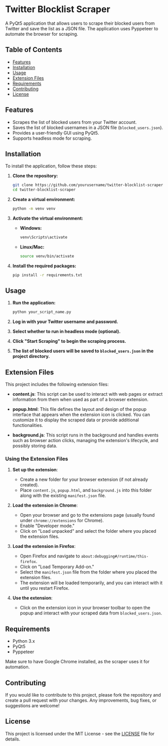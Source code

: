 # Twitter Blocklist Scraper

A PyQt5 application that allows users to scrape their blocked users from Twitter and save the list as a JSON file. The application uses Pyppeteer to automate the browser for scraping.

## Table of Contents

- [Features](#features)
- [Installation](#installation)
- [Usage](#usage)
- [Extension Files](#extension-files)
- [Requirements](#requirements)
- [Contributing](#contributing)
- [License](#license)

## Features

- Scrapes the list of blocked users from your Twitter account.
- Saves the list of blocked usernames in a JSON file (`blocked_users.json`).
- Provides a user-friendly GUI using PyQt5.
- Supports headless mode for scraping.

## Installation

To install the application, follow these steps:

1. **Clone the repository:**

   ```bash
   git clone https://github.com/yourusername/twitter-blocklist-scraper.git
   cd twitter-blocklist-scraper
   ```

2. **Create a virtual environment:**

   ```bash
   python -m venv venv
   ```

3. **Activate the virtual environment:**

   - **Windows:**
     ```bash
     venv\Scripts\activate
     ```
   - **Linux/Mac:**
     ```bash
     source venv/bin/activate
     ```

4. **Install the required packages:**

   ```bash
   pip install -r requirements.txt
   ```

## Usage

1. **Run the application:**

   ```bash
   python your_script_name.py
   ```

2. **Log in with your Twitter username and password.**
3. **Select whether to run in headless mode (optional).**
4. **Click "Start Scraping" to begin the scraping process.**
5. **The list of blocked users will be saved to `blocked_users.json` in the project directory.**

## Extension Files

This project includes the following extension files:

- **content.js**: This script can be used to interact with web pages or extract information from them when used as part of a browser extension.

- **popup.html**: This file defines the layout and design of the popup interface that appears when the extension icon is clicked. You can customize it to display the scraped data or provide additional functionalities.

- **background.js**: This script runs in the background and handles events such as browser action clicks, managing the extension's lifecycle, and possibly storing data.

### Using the Extension Files

1. **Set up the extension**:
   - Create a new folder for your browser extension (if not already created).
   - Place `content.js`, `popup.html`, and `background.js` into this folder along with the existing `manifest.json` file.

2. **Load the extension in Chrome**:
   - Open your browser and go to the extensions page (usually found under `chrome://extensions` for Chrome).
   - Enable "Developer mode."
   - Click on "Load unpacked" and select the folder where you placed the extension files.

3. **Load the extension in Firefox**:
   - Open Firefox and navigate to `about:debugging#/runtime/this-firefox`.
   - Click on "Load Temporary Add-on."
   - Select the `manifest.json` file from the folder where you placed the extension files.
   - The extension will be loaded temporarily, and you can interact with it until you restart Firefox.

4. **Use the extension**:
   - Click on the extension icon in your browser toolbar to open the popup and interact with your scraped data from `blocked_users.json`.

## Requirements

- Python 3.x
- PyQt5
- Pyppeteer

Make sure to have Google Chrome installed, as the scraper uses it for automation.

## Contributing

If you would like to contribute to this project, please fork the repository and create a pull request with your changes. Any improvements, bug fixes, or suggestions are welcome!

## License

This project is licensed under the MIT License - see the [LICENSE](LICENSE) file for details.